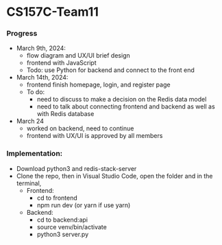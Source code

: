 # CS157C-Team11


### Progress
  - March 9th, 2024:
      - flow diagram and UX/UI brief design
      - frontend with JavaScript
      - Todo: use Python for backend and connect to the front end 
  - March 14th, 2024:
      - frontend finish homepage, login, and register page
      - To do:
         - need to discuss to make a decision on the Redis data model
         - need to talk about connecting frontend and backend as well as with Redis database
  - March 24
      - worked on backend, need to continue
      - frontend with UX/UI is approved by all members
### Implementation:
- Download python3 and redis-stack-server
- Clone the repo, then in Visual Studio Code, open the folder and in the terminal,
   - Frontend:
      + cd to frontend
      + npm run dev (or yarn if use yarn)
   - Backend:
      + cd to backend:api
      + source venv/bin/activate
      + python3 server.py
